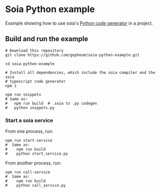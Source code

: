 # Soia Python example

Example showing how to use soia's [Python code generator](https://github.com/gepheum/soia-python-gen) in a project.

## Build and run the example

```shell
# Download this repository
git clone https://github.com/gepheum/soia-python-example.git

cd soia-python-example

# Install all dependencies, which include the soia compiler and the soia
# typescript code generator
npm i

npm run snippets
# Same as:
#   npm run build  # .soia to .py codegen
#   python snippets.py
```

### Start a soia service

From one process, run:
```shell
npm run start-service
#  Same as:
#    npm run build
#    python start_service.py
```

From another process, run:
```shell
npm run call-service
#  Same as:
#    npm run build
#    python call_service.py
```
